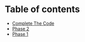# Table of contents

* [Complete The Code](README.md)
* [Phase 2](phase-2.md)
* [Phase 1](phase-1.md)
